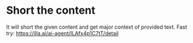 # Short the content
It will short the given content and get major context of provided text.
Fast try: https://illa.ai/ai-agent/ILAfx4p1C7tT/detail

